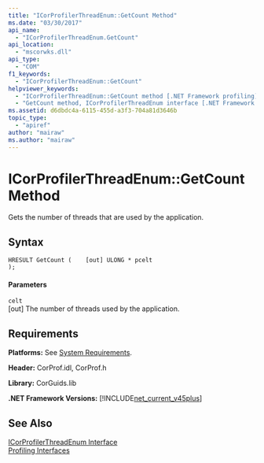 ```yaml
---
title: "ICorProfilerThreadEnum::GetCount Method"
ms.date: "03/30/2017"
api_name: 
  - "ICorProfilerThreadEnum.GetCount"
api_location: 
  - "mscorwks.dll"
api_type: 
  - "COM"
f1_keywords: 
  - "ICorProfilerThreadEnum::GetCount"
helpviewer_keywords: 
  - "ICorProfilerThreadEnum::GetCount method [.NET Framework profiling]"
  - "GetCount method, ICorProfilerThreadEnum interface [.NET Framework profiling]"
ms.assetid: d6dbdc4a-6115-455d-a3f3-704a81d3646b
topic_type: 
  - "apiref"
author: "mairaw"
ms.author: "mairaw"
---
```

# ICorProfilerThreadEnum::GetCount Method
Gets the number of threads that are used by the application.  
  
## Syntax  
  
```  
HRESULT GetCount (    [out] ULONG * pcelt  
);  
```  
  
#### Parameters  
 `celt`  
 [out] The number of threads used by the application.  
  
## Requirements  
 **Platforms:** See [System Requirements](../../../../docs/framework/get-started/system-requirements.md).  
  
 **Header:** CorProf.idl, CorProf.h  
  
 **Library:** CorGuids.lib  
  
 **.NET Framework Versions:** [!INCLUDE[net_current_v45plus](../../../../includes/net-current-v45plus-md.md)]  
  
## See Also  
 [ICorProfilerThreadEnum Interface](../../../../docs/framework/unmanaged-api/profiling/icorprofilerthreadenum-interface.md)  
 [Profiling Interfaces](../../../../docs/framework/unmanaged-api/profiling/profiling-interfaces.md)
